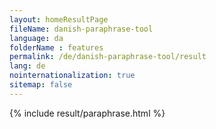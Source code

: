 ```yaml
---
layout: homeResultPage
fileName: danish-paraphrase-tool
language: da
folderName : features
permalink: /de/danish-paraphrase-tool/result
lang: de
nointernationalization: true
sitemap: false
---
```

{% include result/paraphrase.html %}

<script src="/js/result/paraprashing.js" data-foldername="{{page.folderName}}" data-lang="{{page.lang}}"></script>